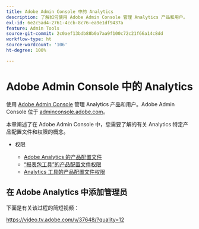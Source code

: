 ```yaml
---
title: Adobe Admin Console 中的 Analytics
description: 了解如何使用 Adobe Admin Console 管理 Analytics 产品和用户。
exl-id: 6e2c5ad4-2761-4ccb-8c76-ea9e1df9437a
feature: Admin Tools
source-git-commit: 2c0aef13bdb88b0a7aa9f100c72c21f66a14c8dd
workflow-type: ht
source-wordcount: '106'
ht-degree: 100%

---
```


# Adobe Admin Console 中的 Analytics

使用 [Adobe Admin Console](https://helpx.adobe.com/cn/enterprise/using/admin-console.html) 管理 Analytics 产品和用户。Adobe Admin Console 位于 [adminconsole.adobe.com](https://adminconsole.adobe.com/)。

本章阐述了在 Adobe Admin Console 中，您需要了解的有关 Analytics 特定产品配置文件和权限的概念。

* 权限

   * [Adobe Analytics 的产品配置文件](/help/admin/admin-console/permissions/product-profile.md)
   * [“报表包工具”的产品配置文件权限](/help/admin/admin-console/permissions/report-suite-tools.md)
   * [Analytics 工具的产品配置文件权限](/help/admin/admin-console/permissions/analytics-tools.md)

## 在 Adobe Analytics 中添加管理员

下面是有关该过程的简短视频：

https://video.tv.adobe.com/v/37648/?quality=12

